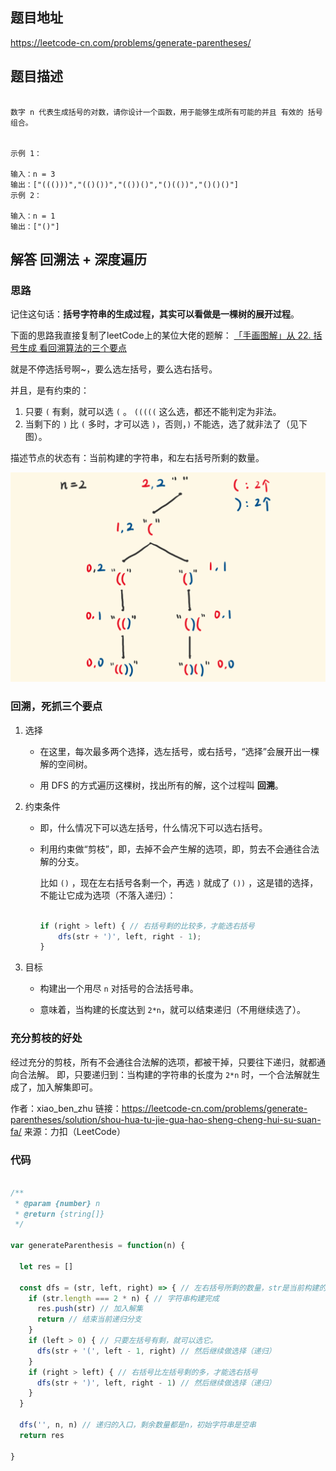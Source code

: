 
## 题目地址

https://leetcode-cn.com/problems/generate-parentheses/

## 题目描述

```

数字 n 代表生成括号的对数，请你设计一个函数，用于能够生成所有可能的并且 有效的 括号组合。
 

示例 1：

输入：n = 3
输出：["((()))","(()())","(())()","()(())","()()()"]
示例 2：

输入：n = 1
输出：["()"]

```

## 解答 回溯法 + 深度遍历

### 思路

记住这句话：__括号字符串的生成过程，其实可以看做是一棵树的展开过程__。



下面的思路我直接复制了leetCode上的某位大佬的题解：
[「手画图解」从 22. 括号生成 看回溯算法的三个要点 ](https://leetcode-cn.com/problems/generate-parentheses/solution/shou-hua-tu-jie-gua-hao-sheng-cheng-hui-su-suan-fa/)



就是不停选括号啊~，要么选左括号，要么选右括号。

并且，是有约束的：

1. 只要 `(` 有剩，就可以选 `(` 。 `(((((` 这么选，都还不能判定为非法。
2. 当剩下的 `)` 比 `(` 多时，才可以选 `)`，否则，`)` 不能选，选了就非法了（见下图）。

描述节点的状态有：当前构建的字符串，和左右括号所剩的数量。

![generateParenthesis](../image/generateParenthesis.jpg)

### 回溯，死抓三个要点

1. 选择

    - 在这里，每次最多两个选择，选左括号，或右括号，“选择”会展开出一棵解的空间树。

    - 用 DFS 的方式遍历这棵树，找出所有的解，这个过程叫 __回溯__。

2. 约束条件

    - 即，什么情况下可以选左括号，什么情况下可以选右括号。

    - 利用约束做“剪枝”，即，去掉不会产生解的选项，即，剪去不会通往合法解的分支。

        比如 `()` ，现在左右括号各剩一个，再选 `)` 就成了 `())` ，这是错的选择，不能让它成为选项（不落入递归）：

        ```js

        if (right > left) { // 右括号剩的比较多，才能选右括号
            dfs(str + ')', left, right - 1);
        }

        ```

3. 目标

    - 构建出一个用尽 `n` 对括号的合法括号串。

    - 意味着，当构建的长度达到 `2*n`，就可以结束递归（不用继续选了）。


### 充分剪枝的好处

经过充分的剪枝，所有不会通往合法解的选项，都被干掉，只要往下递归，就都通向合法解。
即，只要递归到：当构建的字符串的长度为 `2*n` 时，一个合法解就生成了，加入解集即可。

作者：xiao_ben_zhu
链接：https://leetcode-cn.com/problems/generate-parentheses/solution/shou-hua-tu-jie-gua-hao-sheng-cheng-hui-su-suan-fa/
来源：力扣（LeetCode）

### 代码

```js

/**
 * @param {number} n
 * @return {string[]}
 */

var generateParenthesis = function(n) {

  let res = []

  const dfs = (str, left, right) => { // 左右括号所剩的数量，str是当前构建的字符串
    if (str.length === 2 * n) { // 字符串构建完成
      res.push(str) // 加入解集
      return // 结束当前递归分支
    }
    if (left > 0) { // 只要左括号有剩，就可以选它。
      dfs(str + '(', left - 1, right) // 然后继续做选择（递归）
    }
    if (right > left) { // 右括号比左括号剩的多，才能选右括号
      dfs(str + ')', left, right - 1) // 然后继续做选择（递归）
    }
  }

  dfs('', n, n) // 递归的入口，剩余数量都是n，初始字符串是空串
  return res

}

```